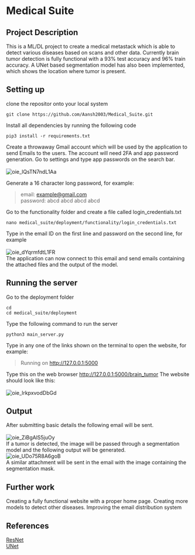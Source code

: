 # Medical Suite
 
## Project Description
This is a ML/DL project to create a medical metastack which is able to detect various diseases based on scans and other data. Currently brain tumor detection is fully functional with a 93% test accuracy and 96% train accuracy. A UNet based segmentation model has also been implemented, which shows the location where tumor is present.

## Setting up
clone the repositor onto your local system
```
git clone https://github.com/Aansh2003/Medical_Suite.git
```

Install all dependencies by running the following code
```
pip3 install -r requirements.txt
```
Create a throwaway Gmail account which will be used by the application to send Emails to the users.
The account will need 2FA and app password generation. Go to settings and type app passwords on the search bar.\
\
![oie_lQsTN7ndL1Aa](https://github.com/Aansh2003/Medical_Suite/assets/96300383/2e8cdea1-2ae9-4612-8e46-f32851cf5f91)

Generate a 16 character long password, for example:
> email: example@gmail.com\
> password: abcd abcd abcd abcd

Go to the functionality folder and create a file called login_credentials.txt
```
nano medical_suite/deployment/functionality/login_credentials.txt
```
Type in the email ID on the first line and password on the second line, for example\
\
![oie_dYqrmfdtL1FR](https://github.com/Aansh2003/Medical_Suite/assets/96300383/9f7ded89-6f0c-4b73-b10d-7f6b85c70265)\
The application can now connect to this email and send emails containing the attached files and the output of the model.

## Running the server
Go to the deployment folder
```
cd
cd medical_suite/deployment
```
Type the following command to run the server
```
python3 main_server.py
```
Type in any one of the links shown on the terminal to open the website, for example:
> Running on http://127.0.0.1:5000

Type this on the web browser
http://127.0.0.1:5000/brain_tumor
The website should look like this:\
\
![oie_lrkpxvodDbGd](https://github.com/Aansh2003/Medical_Suite/assets/96300383/a2ea67ec-a8bd-4ced-8139-4d6410d71da1)

## Output
After submitting basic details the following email will be sent.\
\
![oie_ZiBgAlS5juOy](https://github.com/Aansh2003/Medical_Suite/assets/96300383/60324775-52b6-40ad-aace-3dd7ff4e199a)
\
If a tumor is detected, the image will be passed through a segmentation model and the following output will be generated.\
![oie_UDo75R8A6goB](https://github.com/Aansh2003/Medical_Suite/assets/96300383/f8629ede-f5bb-4fa7-b3dd-1b429184d975)
\
A similar attachment will be sent in the email with the image containing the segmentation mask.

## Further work
Creating a fully functional website with a proper home page.
Creating more models to detect other diseases.
Improving the email distribution system

## References
[ResNet](https://arxiv.org/abs/1512.03385)\
[UNet](https://arxiv.org/abs/1505.04597)
